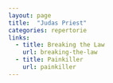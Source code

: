 ```yaml
---
layout: page
title:  "Judas Priest"
categories: repertorie
links:
  - title: Breaking the Law
    url: breaking-the-law
  - title: Painkiller
    url: painkiller
---
```

